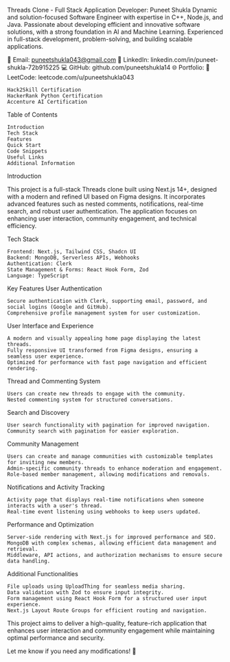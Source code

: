 Threads Clone - Full Stack Application
Developer: Puneet Shukla
Dynamic and solution-focused Software Engineer with expertise in C++, Node.js, and Java. Passionate about developing efficient and innovative software solutions, with a strong foundation in AI and Machine Learning. Experienced in full-stack development, problem-solving, and building scalable applications.

📧 Email: puneetshukla043@gmail.com
🔗 LinkedIn: linkedin.com/in/puneet-shukla-72b915225
💻 GitHub: github.com/puneetshukla14
🌐 Portfolio: 
📜 LeetCode: leetcode.com/u/puneetshukla043


    Hack2Skill Certification
    HackerRank Python Certification
    Accenture AI Certification

Table of Contents

    Introduction
    Tech Stack
    Features
    Quick Start
    Code Snippets
    Useful Links
    Additional Information

Introduction

This project is a full-stack Threads clone built using Next.js 14+, designed with a modern and refined UI based on Figma designs. It incorporates advanced features such as nested comments, notifications, real-time search, and robust user authentication. The application focuses on enhancing user interaction, community engagement, and technical efficiency.

Tech Stack

    Frontend: Next.js, Tailwind CSS, Shadcn UI
    Backend: MongoDB, Serverless APIs, Webhooks
    Authentication: Clerk
    State Management & Forms: React Hook Form, Zod
    Language: TypeScript

Key Features
User Authentication

    Secure authentication with Clerk, supporting email, password, and social logins (Google and GitHub).
    Comprehensive profile management system for user customization.

User Interface and Experience

    A modern and visually appealing home page displaying the latest threads.
    Fully responsive UI transformed from Figma designs, ensuring a seamless user experience.
    Optimized for performance with fast page navigation and efficient rendering.

Thread and Commenting System

    Users can create new threads to engage with the community.
    Nested commenting system for structured conversations.

Search and Discovery

    User search functionality with pagination for improved navigation.
    Community search with pagination for easier exploration.

Community Management

    Users can create and manage communities with customizable templates for inviting new members.
    Admin-specific community threads to enhance moderation and engagement.
    Role-based member management, allowing modifications and removals.

Notifications and Activity Tracking

    Activity page that displays real-time notifications when someone interacts with a user's thread.
    Real-time event listening using webhooks to keep users updated.

Performance and Optimization

    Server-side rendering with Next.js for improved performance and SEO.
    MongoDB with complex schemas, allowing efficient data management and retrieval.
    Middleware, API actions, and authorization mechanisms to ensure secure data handling.

Additional Functionalities

    File uploads using UploadThing for seamless media sharing.
    Data validation with Zod to ensure input integrity.
    Form management using React Hook Form for a structured user input experience.
    Next.js Layout Route Groups for efficient routing and navigation.

This project aims to deliver a high-quality, feature-rich application that enhances user interaction and community engagement while maintaining optimal performance and security.

Let me know if you need any modifications! 🚀
